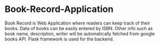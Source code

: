# Book-Record-Application
Book Record is Web Application where readers can keep track of their books. Data of books can be easily entered by ISBN. Other info such as book name, description, writer will be automatically fetched from google books API. Flask framework is used for the backend. 
